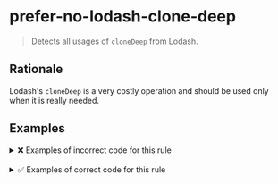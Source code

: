 # prefer-no-lodash-clone-deep

> Detects all usages of `cloneDeep` from Lodash.

## Rationale

Lodash's `cloneDeep` is a very costly operation and should be used only when it is really needed.

## Examples

<details>
<summary>❌ Examples of incorrect code for this rule</summary>

```ts
import { cloneDeep } from 'lodash-es';

const clone = cloneDeep(orig);
```

</details>

<br />

<details>
<summary>✅ Examples of correct code for this rule</summary>

```ts
// see: https://developer.mozilla.org/en-US/docs/Web/API/structuredClone
const clone = structuredClone(original);
```

```ts
type T = {
  prop: string;
  arr: { x: number; y: number }[];
};

const shallowClone: T = { ...orig };
const deepClone: T = { ...orig, arr: orig.arr.map((item) => ({ ...item })) };
```

```ts
import { cloneDeep } from './utils';

const clone = cloneDeep(orig);
```

</details>

